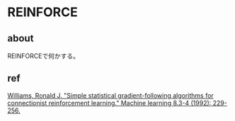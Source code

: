 # REINFORCE

## about
REINFORCEで何かする。

## ref
[Williams, Ronald J. "Simple statistical gradient-following algorithms for connectionist reinforcement learning." Machine learning 8.3-4 (1992): 229-256.](http://www-anw.cs.umass.edu/~barto/courses/cs687/williams92simple.pdf)
